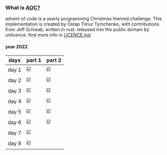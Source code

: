 ### What is [AOC?](https://adventofcode.com/)
advent of code is a yearly programming Christmas themed challenge. This implementation is created by Ostap Timur Tymchenko, with contributions from Jeff Schwab, written in rust. released into the public domain by unlicence. find more info in [LICENCE.md](./LICENSE.md)

#### year 2022
| days  | part 1 | part 2 |
|-------|--------|--------|
| day 1 | ☑️      | ☑️      |
| day 2 | ☑️      | ☑️      |
| day 3 | ☑️      | ☑️       |
| day 4 | ☑️      | ☑️       |
| day 5 | ☑️      | ☑️       |
| day 6 | ☑️      | ☑️       |
| day 7 | ☑️      |        |
| day 8 | ☑️      |        |
